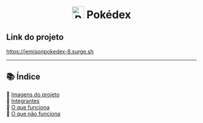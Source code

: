 <h1 align="center"><img src="https://user-images.githubusercontent.com/70871620/189483233-a05e9481-30fe-426a-8c0b-ded6f82e5639.png" width="32px" alt="Pokeball"/> Pokédex</h1>

## Link do projeto

https://jemisonpokedex-8.surge.sh

---

## 📚 Índice

🔖 [Imagens do projeto](pages/navegacao.md#-imagens)<br>
🔖 [Integrantes](pages/navegacao.md#-integrantes)<br>
🔖 [O que funciona](pages/navegacao.md#-funciona)<br>
🔖 [O que não funciona](pages/navegacao.md#-nao-funciona)<br>